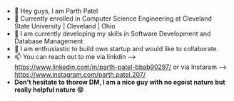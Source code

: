 - 👋 Hey guys, I am Parth Patel
- 📖 Currently enrolled in Computer Science Engineering at Cleveland State University | Cleveland | Ohio 
- 🌱 I am currently developing my skills in Software Development and Database Management 
- 🤝 I am enthusiastic to build own startup and would like to collaborate.
- 📫 You can reach out to me via linkdin --> https://www.linkedin.com/in/parth-patel-bbab90297/
                          or via Instaram --> https://www.instagram.com/parth.patel.207/
- **Don't hesitate to thorow DM, I am a nice guy with no egoist nature but really helpful nature 😜**


